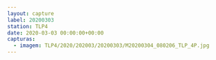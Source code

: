 ```yaml
---
layout: capture
label: 20200303
station: TLP4
date: 2020-03-03 00:00:00+00:00
capturas:
  - imagem: TLP4/2020/202003/20200303/M20200304_080206_TLP_4P.jpg
---
```

